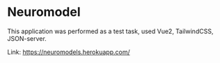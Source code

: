 # Neuromodel

This application was performed as a test task, used Vue2, TailwindCSS, JSON-server. 

Link: https://neuromodels.herokuapp.com/
